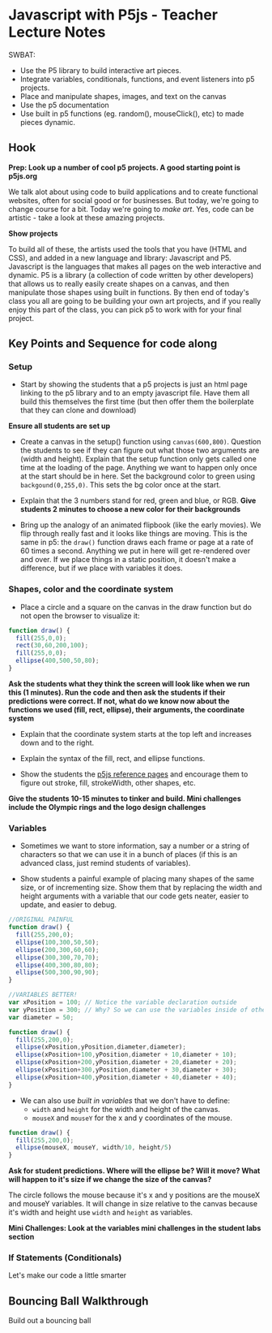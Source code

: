 # Javascript with P5js - Teacher Lecture Notes

SWBAT:
* Use the P5 library to build interactive art pieces.
* Integrate variables, conditionals, functions, and event listeners into p5 projects.
* Place and manipulate shapes, images, and text on the canvas
* Use the p5 documentation
* Use built in p5 functions (eg. random(), mouseClick(), etc) to made pieces dynamic.


## Hook

**Prep: Look up a number of cool p5 projects. A good starting point is p5js.org**

We talk alot about using code to build applications and to create functional websites, often for social good or for businesses. But today, we're going to change course for a bit. Today we're going to *make art*. Yes, code can be artistic - take a look at these amazing projects.

**Show projects**

To build all of these, the artists used the tools that you have (HTML and CSS), and added in a new language and library: Javascript and P5. Javascript is the languages that makes all pages on the web interactive and dynamic. P5 is a library (a collection of code written by other developers) that allows us to really easily create shapes on a canvas, and then manipulate those shapes using built in functions. By then end of today's class you all are going to be building your own art projects, and if you really enjoy this part of the class, you can pick p5 to work with for your final project.

## Key Points and Sequence for code along

### Setup

+ Start by showing the students that a p5 projects is just an html page linking to the p5 library and to an empty javascript file. Have them all build this themselves the first time (but then offer them the boilerplate that they can clone and download)

**Ensure all students are set up**

+ Create a canvas in the setup() function using `canvas(600,800)`. Question the students to see if they can figure out what those two arguments are (width and height). Explain that the setup function only gets called one time at the loading of the page. Anything we want to happen only once at the start should be in here. Set the background color to green using `backgound(0,255,0)`. This sets the bg color once at the start.

+ Explain that the 3 numbers stand for red, green and blue, or RGB.
**Give students 2 minutes to choose a new color for their backgrounds**

+ Bring up the analogy of an animated flipbook (like the early movies). We flip through really fast and it looks like things are moving. This is the same in p5: the `draw()` function draws each frame or page at a rate of 60 times a second. Anything we put in here will get re-rendered over and over. If we place things in a static position, it doesn't make a difference, but if we place with variables it does.

### Shapes, color and the coordinate system

+ Place a circle and a square on the canvas in the draw function but do not open the browser to visualize it:

```js
function draw() {
  fill(255,0,0);
  rect(30,60,200,100);
  fill(255,0,0);
  ellipse(400,500,50,80);
}
```
**Ask the students what they think the screen will look like when we run this (1 minutes). Run the code and then ask the students if their predictions were correct. If not, what do we know now about the functions we used (fill, rect, ellipse), their arguments, the coordinate system**

+ Explain that the coordinate system starts at the top left and increases down and to the right.

+ Explain the syntax of the fill, rect, and ellipse functions.

+ Show the students the [p5js reference pages](www.p5js.org/reference) and encourage them to figure out stroke, fill, strokeWidth, other shapes, etc.

**Give the students 10-15 minutes to tinker and build. Mini challenges include the Olympic rings and the logo design challenges**

### Variables

+ Sometimes we want to store information, say a number or a string of characters so that we can use it in a bunch of places (if this is an advanced class, just remind students of variables).

+ Show students a painful example of placing many shapes of the same size, or of incrementing size. Show them that by replacing the width and height arguments with a variable that our code gets neater, easier to update, and easier to debug.

```js
//ORIGINAL PAINFUL
function draw() {
  fill(255,200,0);
  ellipse(100,300,50,50);
  ellipse(200,300,60,60);
  ellipse(300,300,70,70);
  ellipse(400,300,80,80);
  ellipse(500,300,90,90);
}

//VARIABLES BETTER!
var xPosition = 100; // Notice the variable declaration outside
var yPosition = 300; // Why? So we can use the variables inside of other functions.
var diameter = 50;

function draw() {
  fill(255,200,0);
  ellipse(xPosition,yPosition,diameter,diameter);
  ellipse(xPosition+100,yPosition,diameter + 10,diameter + 10);
  ellipse(xPosition+200,yPosition,diameter + 20,diameter + 20);
  ellipse(xPosition+300,yPosition,diameter + 30,diameter + 30);
  ellipse(xPosition+400,yPosition,diameter + 40,diameter + 40);
}
```

+ We can also use *built in variables* that we don't have to define:
  + `width` and `height` for the width and height of the canvas.
  + `mouseX` and `mouseY` for the x and y coordinates of the mouse.

```js
function draw() {
  fill(255,200,0);
  ellipse(mouseX, mouseY, width/10, height/5)
}
```
**Ask for student predictions. Where will the ellipse be? Will it move? What will happen to it's size if we change the size of the canvas?**

The circle follows the mouse because it's x and y positions are the mouseX and mouseY variables. It will change in size relative to the canvas because it's width and height use `width` and `height` as variables.

**Mini Challenges: Look at the variables mini challenges in the student labs section**

### If Statements (Conditionals)
Let's make our code a little smarter


## Bouncing Ball Walkthrough

Build out a bouncing ball
